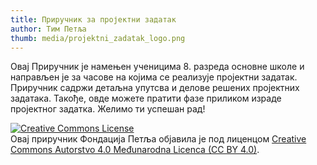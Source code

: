 ```yaml
---
title: Приручник за пројектни задатак
author: Тим Петља
thumb: media/projektni_zadatak_logo.png
---
```


Овај Приручник је намењен ученицима 8. разреда основне школе и направљен је за часове на којима се реализује пројектни задатак. Приручник садржи детаљна упутсва и делове решених пројектних задатака. Такође, овде можете пратити фазе приликом израде пројектног задатка. Желимо ти успешан рад!

<p>
<a rel="license" href="https://creativecommons.org/licenses/by/4.0/deed.sr_LATN">
<img alt="Creative Commons License" style="border-width:0" src="https://i.creativecommons.org/l/by/4.0/88x31.png" /></a>
<br />Овај приручник Фондација Петља објавила je под лиценцом <a rel="license" href="https://creativecommons.org/licenses/by/4.0/deed.sr_LATN">Creative Commons Autorstvo 4.0 Međunarodna Licenca (CC BY 4.0)</a>.
</p> 

